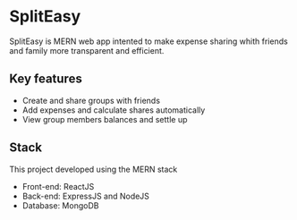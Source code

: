 # SplitEasy

SplitEasy is MERN web app intented to make expense sharing whith friends and family more transparent and efficient.

## Key features

- Create and share groups with friends
- Add expenses and calculate shares automatically
- View group members balances and settle up

## Stack

This project developed using the MERN stack

- Front-end: ReactJS
- Back-end: ExpressJS and NodeJS
- Database: MongoDB
